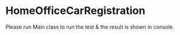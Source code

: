 # HomeOfficeCarRegistration

Please run Main class to run the test & the result is shown in console.
